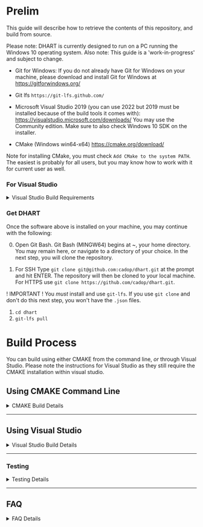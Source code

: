 
# Prelim

This guide will describe how to retrieve the contents of this repository,
and build from source.

Please note: DHART is currently designed to run on a PC running the Windows 10
operating system.
Also note: This guide is a 'work-in-progress' and subject to change.

- Git for Windows:
If you do not already have Git for Windows on your machine,
please download and install Git for Windows at https://gitforwindows.org/

- Git lfs `https://git-lfs.github.com/`

- Microsoft Visual Studio 2019 (you can use 2022 but 2019 must be installed because of the build tools it comes with):
https://visualstudio.microsoft.com/downloads/
You may use the Community edition. Make sure to also check Windows 10 SDK on the installer.

- CMake (Windows win64-x64)
https://cmake.org/download/

Note for installing CMake, you must check `Add CMake to the system PATH`. The easiest is probably for all users, but you may know how to work with it for current user as well. 

### For Visual Studio

<details>
  <summary>Visual Studio Build Requirements</summary>

You must install the following tools for visual studio. This is found in the _installer_ (not the extensions). 

1. Desktop Development with C++
1. .NET desktop build tools
1. .NET Core development tools
1. .NET Core SDK
1. .NET Framework 4.5 targeting pack
1. .NET Framework 4.5.1 targeting pack
1. .NET Framework 4.5.2 targeting pack
1. .NET build tools
1. .NET profiling tools
1. .NET Native
1. MSVC v140
1. MSVC v142
1. Windows 10 SDK
1. Testing tools core features - Build Tools

At the time of writing, this list is a little long, and as we narrow down frequent issues we can hopefully reduce the exact features needed.

</details>

### Get DHART

Once the software above is installed on your machine,
you may continue with the following:

0. Open Git Bash.
Git Bash (MINGW64) begins at ~, your home directory.
You may remain here, or navigate to a directory of your choice.
In the next step, you will clone the repository.

1. For SSH Type `git clone git@github.com:cadop/dhart.git` at the prompt
and hit ENTER. The repository will then be cloned to your local machine. For HTTPS use `git clone https://github.com/cadop/dhart.git`. 

! IMPORTANT ! You _must_ install and use `git-lfs`. If you use `git clone` and don't do this next step, you won't have the `.json` files.

1. `cd dhart`
1. `git-lfs pull`

# Build Process

You can build using either CMAKE from the command line, _or_ through Visual Studio.  Please note the instructions for Visual Studio as they still require the CMAKE installation within visual studio. 

## Using CMAKE Command Line

<details>
  <summary>CMAKE Build Details</summary>

Currently we directly call the configuration arguments when using cmake. (If someone would like to contribute to improving this process feel free to open an issue. )

Python Debug

1. `cmake ./src/ -G"Visual Studio 16 2019" -DCMAKE_GENERATOR_PLATFORM="x64"  -DCMAKE_CONFIGURATION_TYPES="Debug" -DCMAKE_INSTALL_PREFIX=".\..\build\Python" -DDHARTAPI_Config="All" -DDHARTAPI_EnableTests="False" -DDHARTAPI_EnablePython="True" -DDHARTAPI_EnableCSharp="False" -DINSTALL_GTEST="False"  ".\" 2>&1` 

1. `cmake --build . --config Debug`

Python Release

1. `cmake ./src/  -G"Visual Studio 16 2019"  -DCMAKE_GENERATOR_PLATFORM="x64"   -DCMAKE_INSTALL_PREFIX=".\..\build\Python" -DDHARTAPI_Config="All" -DDHARTAPI_EnableTests="False" -DCMAKE_CONFIGURATION_TYPES="Release" -DDHARTAPI_EnablePython="True" -DDHARTAPI_EnableCSharp="False" -DINSTALL_GTEST="False"  ".\" 2>&1`

1. `cmake --build . --config Release`

If you are using C#, then following the same script as above for Python, you would change the variable `-DDHARTAPI_EnableCSharp="False"` to `"True"`. 


After building (assuming it went okay), run:

1. `cmake --install .`

1. cd to build/Python and run `pip install .`

</details>

------------------

## Using Visual Studio

<details>
  <summary>Visual Studio Build Details</summary>

1. Open Microsoft Visual Studio 2019. After seeing the splash/welcome screen, please click the button that reads Open a local folder.

![Open](docs/build-instructions/1_open.PNG)

1. When the Browse window appears, navigate to the folder
(the repository that you had cloned) on your local machine.
Then, navigate to `src/`. Click the Select folder button to confirm.

![Folder](docs/build-instructions/2_folder.PNG)

1. You should see a banner that asks to generate or configure the cmake project.  Click generate. **NOTE**: If you do not see this banner, double click on the `CMakeLists.txt` text file.  

![Open](docs/build-instructions/3_blank.PNG)

If you still do not see the banner, add a blank space in the file and save (ctrl+s), which should trigger it again, generating the cmake. 

![Open](docs/build-instructions/4_force-cmake.PNG)


1. This project uses `CMakeSettings.json`, so you must open the CMake options and ensure that CMake configuration file option is set to `Use CMakePresets.json if available, otherwise use CMakeSettings.json`. Depending on the version of Visual Studio, you may need to uncheck the setting `Prefer using CMake Presets...`.  You need to also make sure there is no `CMakePresets.json` since this will overwrite the proper settings.

![Open](docs/build-instructions/5_cmake-settings.PNG)


1. If the Solution Explorer view is not already open, you may open by
navigating to View > Solution Explorer, or alternatively, you can also use the Ctrl + Alt + L shortcut to reveal Solution Explorer. Here, you can examine the sources imported by Visual Studio.


1. We are now ready to build.
CMake is used to aid in the compilation process.
There are a few provided configuration files. Specifically, debug and release, as well as C# and Python specific ones.  

![Open](docs/build-instructions/6_build-configs.PNG)

1. Select the one you are interested in and navigate to Build > Build All. For example, the release version of C# is shown in the image below.

![Open](docs/build-instructions/7_csharp-config.PNG)

1. If you have already built the project, you want to select Rebuild All

![Open](docs/build-instructions/8_rebuild.PNG)

You should see the output log success.

![Open](docs/build-instructions/9_rebuild-success.PNG)

At this point you have two options: (1) Use the install command to generate the dll's or (2) open the build directory which will have a visual studio solution that you can use to develop for `DHART`. 

#### Release/Install

1. Once it has successfully built, you need to install.  Going back to the same build menu dropdown, click on install. 

![Open](docs/build-instructions/10_install.PNG)

![Open](docs/build-instructions/11_a_install-success.PNG)


Note that this is not "install on my computer" but rather it runs the CMAKE install script which copies the necessary DLLs to an output folder, which you can use in your own projects. This will save the files to a build directory. 


![Open](docs/build-instructions/11_b_install-location.PNG)



#### Develop

Instead of clicking install, you can continue from the `Rebuild All` step above by navigating to the output directory of the build.

![Open](docs/build-instructions/12_build-location.PNG)


You can find the build files in `.\dhart\src\out\build\x64-Debug` or `x64-Release` or (whatever config you selected.)  There should be a visual studio solution that is generated for you.  

![Open](docs/build-instructions/13_dhart-sln.PNG)


After you open this solution file, the project structure should be more familiar. 

Please make sure to open the solution after closing the original Visual Studio project where you opened the `src` as a folder.  There have been issues in the past with these two instances locking files and conflicting. 

The easiest first step is to run the existing tests. You can find the test explorer under `Test`

![Open](docs/build-instructions/14_tests.PNG)

If you had selected a config for C#, you should see `hfcsharptest` dropdown, which are the unittests for C#. There should also be `HFUnitTests`, which provide the C++ and C interface tests.  

You can right click on any individual test or on a group and run the tests (also in debug mode to step through the code). 

Hint: The easiest way to try out the interface and changes is to copy an existing unit test, change its name, and run that test.  You can change C# and C++ files, run a test, and it _should_ rebuild for you as necessary. 

Once you are done with your changes, you can start this tutorial again to build/install (make a release) of the `dll`'s. 

</details>

------------------
### Testing

<details>
  <summary>Testing Details</summary>
After generating the build files, you should be able to open a visual studio solution file in the build directory.  If it doesn't display immediately, go to `Test -> Test Explorer` to open the test explorer. Then click `Run All`. 

</details>

-------------------
## FAQ
<details>
  <summary>FAQ Details</summary>

- `CMake Error: CMAKE_CSharp_COMPILER not set, after EnableLanguage` | This likely occurs because your `CMakeSettings.json` is not correct. If you did not use `git-lfs pull`, this file will just be a lfs object pointer. 
- `CMake Error at X:\XXX\dhart\src\CMakeLists.txt:37: No CMAKE_C_COMPILER could be found.` | This is likely because you are missing the cmake installation or its not configured. Remember, you need _both_ to install cmake from cmake.org _and_ to include it in the visual studio installation settings.
- Some error talking about tests or google-tests. | We use google-tests for the unit testing of the project.  If you are struggling to build because of this error, you can edit the `CMakeSettings.json` in visual studio and uncheck the `EnableTests` option and `Build_GMOCK` for the configuration you are interested in using.
- Cannot run the install because of the following error:
```
Severity	Code	Description	Project	File	Line	Suppression State
Error	MSB3073	The command "setlocal
"C:\Program Files (x86)\Microsoft Visual Studio\2019\Community\Common7\IDE\CommonExtensions\Microsoft\CMake\CMake\bin\cmake.exe" -DBUILD_TYPE=RelWithDebInfo -P cmake_install.cmake
if %errorlevel% neq 0 goto :cmEnd
:cmEnd
endlocal & call :cmErrorLevel %errorlevel% & goto :cmDone
:cmErrorLevel
exit /b %1
:cmDone
if %errorlevel% neq 0 goto :VCEnd
:VCEnd" exited with code 1.	INSTALL	C:\Program Files (x86)\Microsoft Visual Studio\2019\Community\MSBuild\Microsoft\VC\v160\Microsoft.CppCommon.targets	149	
```
It is usually caused when the visual studio solution is opened and a failed build was run on one of the projects inside (or something like this). In general its a write access issue. Close all VS instances, go to the src folder, delete `.vs` folder, and delete `out` folder. Reopen VS with the source folder and build/install again. 


</details>
